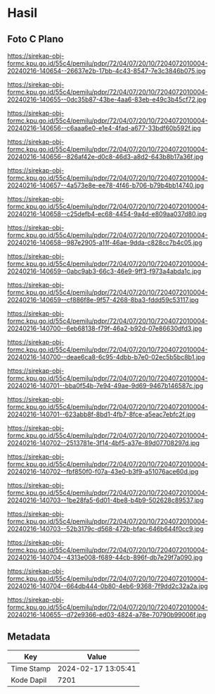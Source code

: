 # Hasil

## Foto C Plano

https://sirekap-obj-formc.kpu.go.id/55c4/pemilu/pdpr/72/04/07/20/10/7204072010004-20240216-140654--26637e2b-17bb-4c43-8547-7e3c3846b075.jpg

https://sirekap-obj-formc.kpu.go.id/55c4/pemilu/pdpr/72/04/07/20/10/7204072010004-20240216-140655--0dc35b87-43be-4aa6-83eb-e49c3b45cf72.jpg

https://sirekap-obj-formc.kpu.go.id/55c4/pemilu/pdpr/72/04/07/20/10/7204072010004-20240216-140656--c6aaa6e0-e1e4-4fad-a677-33bdf60b592f.jpg

https://sirekap-obj-formc.kpu.go.id/55c4/pemilu/pdpr/72/04/07/20/10/7204072010004-20240216-140656--826af42e-d0c8-46d3-a8d2-643b8b17a36f.jpg

https://sirekap-obj-formc.kpu.go.id/55c4/pemilu/pdpr/72/04/07/20/10/7204072010004-20240216-140657--4a573e8e-ee78-4f46-b706-b79b4bb14740.jpg

https://sirekap-obj-formc.kpu.go.id/55c4/pemilu/pdpr/72/04/07/20/10/7204072010004-20240216-140658--c25defb4-ec68-4454-9a4d-e809aa037d80.jpg

https://sirekap-obj-formc.kpu.go.id/55c4/pemilu/pdpr/72/04/07/20/10/7204072010004-20240216-140658--987e2905-a11f-46ae-9dda-c828cc7b4c05.jpg

https://sirekap-obj-formc.kpu.go.id/55c4/pemilu/pdpr/72/04/07/20/10/7204072010004-20240216-140659--0abc9ab3-66c3-46e9-9ff3-f973a4abda1c.jpg

https://sirekap-obj-formc.kpu.go.id/55c4/pemilu/pdpr/72/04/07/20/10/7204072010004-20240216-140659--cf886f8e-9f57-4268-8ba3-fddd59c53117.jpg

https://sirekap-obj-formc.kpu.go.id/55c4/pemilu/pdpr/72/04/07/20/10/7204072010004-20240216-140700--6eb68138-f79f-46a2-b92d-07e86630dfd3.jpg

https://sirekap-obj-formc.kpu.go.id/55c4/pemilu/pdpr/72/04/07/20/10/7204072010004-20240216-140700--deae6ca8-6c95-4dbb-b7e0-02ec5b5bc8b1.jpg

https://sirekap-obj-formc.kpu.go.id/55c4/pemilu/pdpr/72/04/07/20/10/7204072010004-20240216-140701--bba0f54b-7e94-49ae-9d69-9467b146587c.jpg

https://sirekap-obj-formc.kpu.go.id/55c4/pemilu/pdpr/72/04/07/20/10/7204072010004-20240216-140701--623abb8f-8bd1-4fb7-8fce-a5eac7ebfc2f.jpg

https://sirekap-obj-formc.kpu.go.id/55c4/pemilu/pdpr/72/04/07/20/10/7204072010004-20240216-140702--2513781e-3f14-4bf5-a37e-89d07708297d.jpg

https://sirekap-obj-formc.kpu.go.id/55c4/pemilu/pdpr/72/04/07/20/10/7204072010004-20240216-140702--fbf850f0-f07a-43e0-b3f9-a51076ace60d.jpg

https://sirekap-obj-formc.kpu.go.id/55c4/pemilu/pdpr/72/04/07/20/10/7204072010004-20240216-140703--1be28fa5-6d01-4be8-b4b9-502628c89537.jpg

https://sirekap-obj-formc.kpu.go.id/55c4/pemilu/pdpr/72/04/07/20/10/7204072010004-20240216-140703--52b3179c-d568-472b-bfac-646b644f0cc9.jpg

https://sirekap-obj-formc.kpu.go.id/55c4/pemilu/pdpr/72/04/07/20/10/7204072010004-20240216-140704--4313e008-f689-44cb-896f-db7e29f7a090.jpg

https://sirekap-obj-formc.kpu.go.id/55c4/pemilu/pdpr/72/04/07/20/10/7204072010004-20240216-140704--664db444-0b80-4eb6-9368-7f9dd2c32a2a.jpg

https://sirekap-obj-formc.kpu.go.id/55c4/pemilu/pdpr/72/04/07/20/10/7204072010004-20240216-140655--d72e9366-ed03-4824-a78e-70790b99006f.jpg


## Metadata

| Key        | Value               |
| ---------- | ------------------- |
| Time Stamp | 2024-02-17 13:05:41 |
| Kode Dapil | 7201                |



